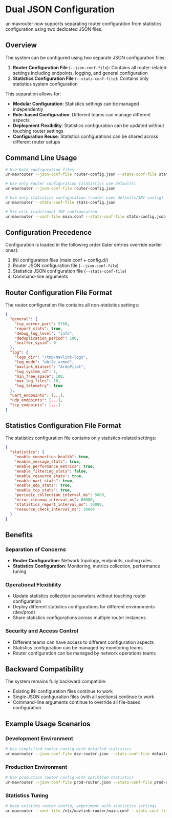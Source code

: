 
# Dual JSON Configuration

ur-mavrouter now supports separating router configuration from statistics configuration using two dedicated JSON files.

## Overview

The system can be configured using two separate JSON configuration files:

1. **Router Configuration File** (`--json-conf-file`): Contains all router-related settings including endpoints, logging, and general configuration
2. **Statistics Configuration File** (`--stats-conf-file`): Contains only statistics system configuration

This separation allows for:
- **Modular Configuration**: Statistics settings can be managed independently
- **Role-based Configuration**: Different teams can manage different aspects
- **Deployment Flexibility**: Statistics configuration can be updated without touching router settings
- **Configuration Reuse**: Statistics configurations can be shared across different router setups

## Command Line Usage

```bash
# Use both configuration files
ur-mavrouter --json-conf-file router-config.json --stats-conf-file stats-config.json

# Use only router configuration (statistics use defaults)
ur-mavrouter --json-conf-file router-config.json

# Use only statistics configuration (router uses defaults/INI config)
ur-mavrouter --stats-conf-file stats-config.json

# Mix with traditional INI configuration
ur-mavrouter --conf-file main.conf --stats-conf-file stats-config.json
```

## Configuration Precedence

Configuration is loaded in the following order (later entries override earlier ones):

1. INI configuration files (main.conf + config.d/)
2. Router JSON configuration file (`--json-conf-file`)
3. Statistics JSON configuration file (`--stats-conf-file`)
4. Command-line arguments

## Router Configuration File Format

The router configuration file contains all non-statistics settings:

```json
{
  "general": {
    "tcp_server_port": 5760,
    "report_stats": true,
    "debug_log_level": "info",
    "deduplication_period": 100,
    "sniffer_sysid": 0
  },
  "log": {
    "logs_dir": "/tmp/mavlink-logs",
    "log_mode": "while_armed",
    "mavlink_dialect": "ArduPilot",
    "log_system_id": 1,
    "min_free_space": 100,
    "max_log_files": 10,
    "log_telemetry": true
  },
  "uart_endpoints": [...],
  "udp_endpoints": [...],
  "tcp_endpoints": [...]
}
```

## Statistics Configuration File Format

The statistics configuration file contains only statistics-related settings:

```json
{
  "statistics": {
    "enable_connection_health": true,
    "enable_message_stats": true,
    "enable_performance_metrics": true,
    "enable_filtering_stats": false,
    "enable_resource_stats": true,
    "enable_uart_stats": true,
    "enable_udp_stats": true,
    "enable_tcp_stats": true,
    "periodic_collection_interval_ms": 5000,
    "error_cleanup_interval_ms": 60000,
    "statistics_report_interval_ms": 30000,
    "resource_check_interval_ms": 10000
  }
}
```

## Benefits

### Separation of Concerns
- **Router Configuration**: Network topology, endpoints, routing rules
- **Statistics Configuration**: Monitoring, metrics collection, performance tuning

### Operational Flexibility
- Update statistics collection parameters without touching router configuration
- Deploy different statistics configurations for different environments (dev/prod)
- Share statistics configurations across multiple router instances

### Security and Access Control
- Different teams can have access to different configuration aspects
- Statistics configuration can be managed by monitoring teams
- Router configuration can be managed by network operations teams

## Backward Compatibility

The system remains fully backward compatible:
- Existing INI configuration files continue to work
- Single JSON configuration files (with all sections) continue to work
- Command-line arguments continue to override all file-based configuration

## Example Usage Scenarios

### Development Environment
```bash
# Use simplified router config with detailed statistics
ur-mavrouter --json-conf-file dev-router.json --stats-conf-file detailed-stats.json
```

### Production Environment
```bash
# Use production router config with optimized statistics
ur-mavrouter --json-conf-file prod-router.json --stats-conf-file prod-stats.json
```

### Statistics Tuning
```bash
# Keep existing router config, experiment with statistics settings
ur-mavrouter --conf-file /etc/mavlink-router/main.conf --stats-conf-file experimental-stats.json
```

